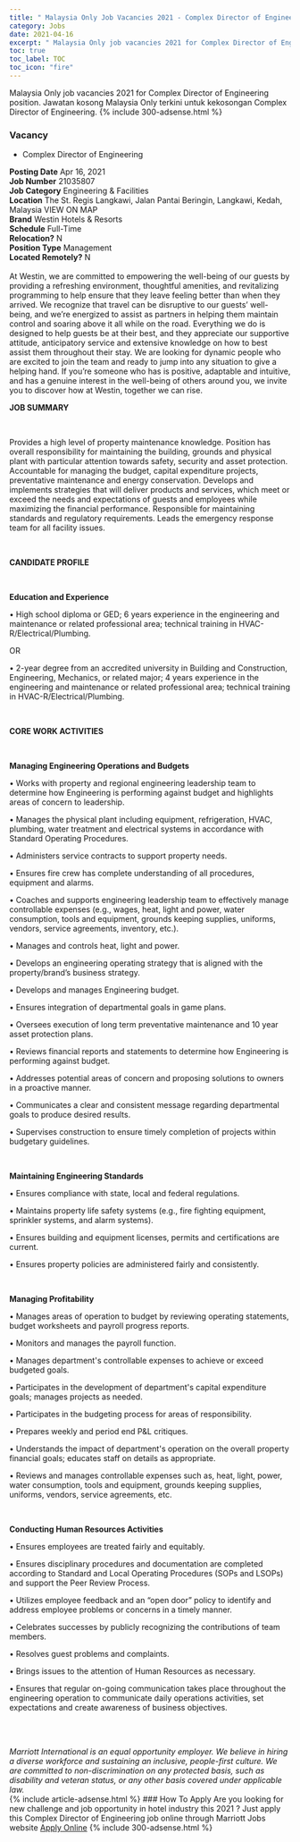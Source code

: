 ```yaml
---
title: " Malaysia Only Job Vacancies 2021 - Complex Director of Engineering" 
category: Jobs 
date: 2021-04-16 
excerpt: " Malaysia Only job vacancies 2021 for Complex Director of Engineering position. Jawatan kosong  Malaysia Only terkini untuk kekosongan Complex Director of Engineering." 
toc: true 
toc_label: TOC 
toc_icon: "fire" 
--- 
```


 Malaysia Only job vacancies 2021 for Complex Director of Engineering position. Jawatan kosong  Malaysia Only terkini untuk kekosongan Complex Director of Engineering. 
{% include 300-adsense.html %} 
### Vacancy 
- Complex Director of Engineering 
<div><div><b>Posting Date</b> Apr 16, 2021<br><b>Job Number</b> 21035807<br><b>Job Category</b> Engineering &amp; Facilities<br><b>Location</b> The St. Regis Langkawi, Jalan Pantai Beringin, Langkawi, Kedah, Malaysia VIEW ON MAP<br><b>Brand</b> Westin Hotels &amp; Resorts<br><b>Schedule</b> Full-Time<br><b>Relocation?</b> N<br><b>Position Type</b> Management<br><b>Located Remotely?</b> N<br><br>At Westin, we are committed to empowering the well-being of our guests by providing a refreshing environment, thoughtful amenities, and revitalizing programming to help ensure that they leave feeling better than when they arrived. We recognize that travel can be disruptive to our guests&#8217; well-being, and we&#8217;re energized to assist as partners in helping them maintain control and soaring above it all while on the road. Everything we do is designed to help guests be at their best, and they appreciate our supportive attitude, anticipatory service and extensive knowledge on how to best assist them throughout their stay. We are looking for dynamic people who are excited to join the team and ready to jump into any situation to give a helping hand. If you&#8217;re someone who has is positive, adaptable and intuitive, and has a genuine interest in the well-being of others around you, we invite you to discover how at Westin, together we can rise.<br></div><div> <p><strong>JOB SUMMARY</strong></p> <p>&#160;</p> <p>Provides a high level of property maintenance knowledge. Position has overall responsibility for maintaining the building, grounds and physical plant with particular attention towards safety, security and asset protection. Accountable for managing the budget, capital expenditure projects, preventative maintenance and energy conservation. Develops and implements strategies that will deliver products and services, which meet or exceed the needs and expectations of guests and employees while maximizing the financial performance. Responsible for maintaining standards and regulatory requirements. Leads the emergency response team for all facility issues.</p> <p>&#160;</p> <p><strong>CANDIDATE PROFILE </strong></p> <p>&#160;</p> <p><strong>Education and Experience</strong></p> <p>&#8226; High school diploma or GED; 6 years experience in the engineering and maintenance or related professional area; technical training in HVAC-R/Electrical/Plumbing.</p> <p>OR</p> <p>&#8226; 2-year degree from an accredited university in Building and Construction, Engineering, Mechanics, or related major; 4 years experience in the engineering and maintenance or related professional area; technical training in HVAC-R/Electrical/Plumbing.</p> <p>&#160;</p> <p><strong>CORE WORK ACTIVITIES</strong></p> <p>&#160;</p> <p><strong>Managing Engineering Operations and Budgets</strong></p> <p>&#8226; Works with property and regional engineering leadership team to determine how Engineering is performing against budget and highlights areas of concern to leadership.</p> <p>&#8226; Manages the physical plant including equipment, refrigeration, HVAC, plumbing, water treatment and electrical systems in accordance with Standard Operating Procedures.</p> <p>&#8226; Administers service contracts to support property needs.</p> <p>&#8226; Ensures fire crew has complete understanding of all procedures, equipment and alarms.</p> <p>&#8226; Coaches and supports engineering leadership team to effectively manage controllable expenses (e.g., wages, heat, light and power, water consumption, tools and equipment, grounds keeping supplies, uniforms, vendors, service agreements, inventory, etc.).</p> <p>&#8226; Manages and controls heat, light and power.</p> <p>&#8226; Develops an engineering operating strategy that is aligned with the property/brand&#8217;s business strategy.</p> <p>&#8226; Develops and manages Engineering budget.</p> <p>&#8226; Ensures integration of departmental goals in game plans.</p> <p>&#8226; Oversees execution of long term preventative maintenance and 10 year asset protection plans.</p> <p>&#8226; Reviews financial reports and statements to determine how Engineering is performing against budget.</p> <p>&#8226; Addresses potential areas of concern and proposing solutions to owners in a proactive manner.</p> <p>&#8226; Communicates a clear and consistent message regarding departmental goals to produce desired results.</p> <p>&#8226; Supervises construction to ensure timely completion of projects within budgetary guidelines.</p> <p>&#160;</p> <p><strong>Maintaining Engineering Standards</strong></p> <p>&#8226; Ensures compliance with state, local and federal regulations.</p> <p>&#8226; Maintains property life safety systems (e.g., fire fighting equipment, sprinkler systems, and alarm systems).</p> <p>&#8226; Ensures building and equipment licenses, permits and certifications are current.</p> <p>&#8226; Ensures property policies are administered fairly and consistently.</p> <p>&#160;</p> <p><strong>Managing Profitability</strong></p> <p>&#8226; Manages areas of operation to budget by reviewing operating statements, budget worksheets and payroll progress reports.</p> <p>&#8226; Monitors and manages the payroll function.</p> <p>&#8226; Manages department's controllable expenses to achieve or exceed budgeted goals.</p> <p>&#8226; Participates in the development of department's capital expenditure goals; manages projects as needed.</p> <p>&#8226; Participates in the budgeting process for areas of responsibility.</p> <p>&#8226; Prepares weekly and period end P&amp;L critiques.</p> <p>&#8226; Understands the impact of department's operation on the overall property financial goals; educates staff on details as appropriate.</p> <p>&#8226; Reviews and manages controllable expenses such as, heat, light, power, water consumption, tools and equipment, grounds keeping supplies, uniforms, vendors, service agreements, etc.</p> <p>&#160;</p> <p><strong>Conducting Human Resources Activities</strong></p> <p>&#8226; Ensures employees are treated fairly and equitably.</p> <p>&#8226; Ensures disciplinary procedures and documentation are completed according to Standard and Local Operating Procedures (SOPs and LSOPs) and support the Peer Review Process.</p> <p>&#8226; Utilizes employee feedback and an &#8220;open door&#8221; policy to identify and address employee problems or concerns in a timely manner.</p> <p>&#8226; Celebrates successes by publicly recognizing the contributions of team members.</p> <p>&#8226; Resolves guest problems and complaints.</p> <p>&#8226; Brings issues to the attention of Human Resources as necessary.</p> <p>&#8226; Ensures that regular on-going communication takes place throughout the engineering operation to communicate daily operations activities, set expectations and create awareness of business objectives.</p> <p>&#160;</p> </div> <div>  &#160; </div> <em>Marriott International is an equal opportunity employer.&#160;We believe in hiring a diverse workforce and sustaining an inclusive, people-first culture.&#160;We are committed to non-discrimination on&#160;any&#160;protected&#160;basis, such as disability and veteran status, or any other basis covered under applicable law.</em><br></div> 
{% include article-adsense.html %} 
### How To Apply 
Are you looking for new challenge and job opportunity in hotel industry this 2021 ?
Just apply this Complex Director of Engineering job online through Marriott Jobs website 
<a href="https://jobs.marriott.com/marriott/jobs/21035807?lang=en-us" class="btn btn--info" target="_blank" rel="nofollow noopenner">Apply Online</a> 
{% include 300-adsense.html %} 